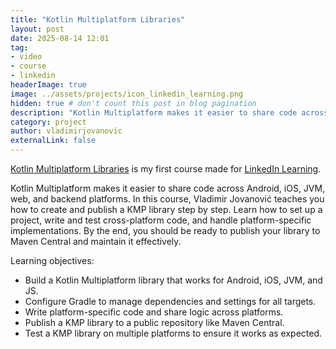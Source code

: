 ```yaml
---
title: "Kotlin Multiplatform Libraries"
layout: post
date: 2025-08-14 12:01
tag: 
- video 
- course 
- linkedin
headerImage: true
image: ../assets/projects/icon_linkedin_learning.png
hidden: true # don't count this post in blog pagination
description: "Kotlin Multiplatform makes it easier to share code across Android, iOS, JVM, web, and backend platforms. In this course, Vladimir Jovanović teaches you how to create and publish a KMP library step by step. Learn how to set up a project, write and test cross-platform code, and handle platform-specific implementations. By the end, you should be ready to publish your library to Maven Central and maintain it effectively."
category: project
author: vladimirjovanovic
externalLink: false
---
```


[Kotlin Multiplatform Libraries](https://www.linkedin.com/learning/kotlin-multiplatform-libraries) is my first course made for [LinkedIn Learning](https://www.linkedin.com/learning).

Kotlin Multiplatform makes it easier to share code across Android, iOS, JVM, web, and backend platforms. In this course, Vladimir Jovanović teaches you how to create and publish a KMP library step by step. Learn how to set up a project, write and test cross-platform code, and handle platform-specific implementations. By the end, you should be ready to publish your library to Maven Central and maintain it effectively.

<div class="breaker"></div>

Learning objectives:
 - Build a Kotlin Multiplatform library that works for Android, iOS, JVM, and JS.
 - Configure Gradle to manage dependencies and settings for all targets.
 - Write platform-specific code and share logic across platforms.
 - Publish a KMP library to a public repository like Maven Central.
 - Test a KMP library on multiple platforms to ensure it works as expected.

